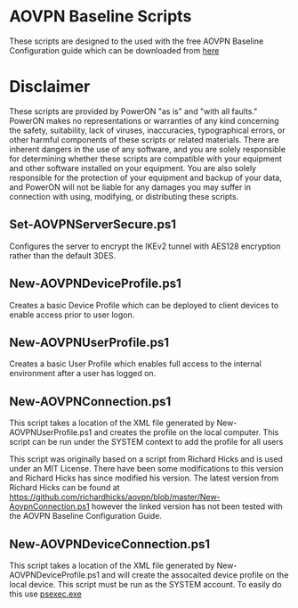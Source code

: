 # AOVPN Baseline Scripts
These scripts are designed to the used with the free AOVPN Baseline Configuration guide which can be downloaded from [here](https://www.poweronplatforms.com/free-release-aovpn-baseline/)

# Disclaimer
These scripts are provided by PowerON "as is" and "with all faults." PowerON makes no representations or warranties of any kind concerning the safety, suitability, lack of viruses, inaccuracies, typographical errors, or other harmful components of these scripts or related materials. There are inherent dangers in the use of any software, and you are solely responsible for determining whether these scripts are compatible with your equipment and other software installed on your equipment. You are also solely responsible for the protection of your equipment and backup of your data, and PowerON will not be liable for any damages you may suffer in connection with using, modifying, or distributing these scripts. 

## Set-AOVPNServerSecure.ps1
Configures the server to encrypt the IKEv2 tunnel with AES128 encryption rather than the default 3DES.

## New-AOVPNDeviceProfile.ps1
Creates a basic Device Profile which can be deployed to client devices to enable access prior to user logon.

## New-AOVPNUserProfile.ps1
Creates a basic User Profile which enables full access to the internal environment after a user has logged on.

## New-AOVPNConnection.ps1
This script takes a location of the XML file generated by New-AOVPNUserProfile.ps1 and creates the profile on the local computer.  This script can be run under the SYSTEM context to add the profile for all users

This script was originally based on a script from Richard Hicks and is used under an MIT License.  There have been some modifications to this version and Richard Hicks has since modified his version.  The latest version from Richard Hicks can be found at https://github.com/richardhicks/aovpn/blob/master/New-AovpnConnection.ps1 however the linked version has not been tested with the AOVPN Baseline Configuration Guide.  

## New-AOVPNDeviceConnection.ps1
This script takes a location of the XML file generated by New-AOVPNDeviceProfile.ps1 and will create the assocaited device profile on the local device.  This script must be run as the SYSTEM account.  To easily do this use [psexec.exe](https://docs.microsoft.com/en-us/sysinternals/downloads/psexec)